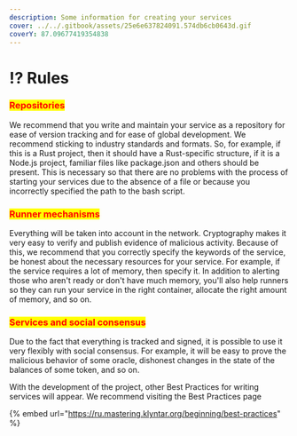 ```yaml
---
description: Some information for creating your services
cover: ../../.gitbook/assets/25e6e637824091.574db6cb0643d.gif
coverY: 87.09677419354838
---
```


# ⁉ Rules

### <mark style="color:red;">**Repositories**</mark>

We recommend that you write and maintain your service as a repository for ease of version tracking and for ease of global development. We recommend sticking to industry standards and formats. So, for example, if this is a Rust project, then it should have a Rust-specific structure, if it is a Node.js project, familiar files like package.json and others should be present. This is necessary so that there are no problems with the process of starting your services due to the absence of a file or because you incorrectly specified the path to the bash script.

### <mark style="color:red;">Runner mechanisms</mark>

Everything will be taken into account in the network. Cryptography makes it very easy to verify and publish evidence of malicious activity. Because of this, we recommend that you correctly specify the keywords of the service, be honest about the necessary resources for your service. For example, if the service requires a lot of memory, then specify it. In addition to alerting those who aren't ready or don't have much memory, you'll also help runners so they can run your service in the right container, allocate the right amount of memory, and so on.

### <mark style="color:red;">**Services and social consensus**</mark>

Due to the fact that everything is tracked and signed, it is possible to use it very flexibly with social consensus. For example, it will be easy to prove the malicious behavior of some oracle, dishonest changes in the state of the balances of some token, and so on.

With the development of the project, other Best Practices for writing services will appear. We recommend visiting the Best Practices page

{% embed url="https://ru.mastering.klyntar.org/beginning/best-practices" %}
